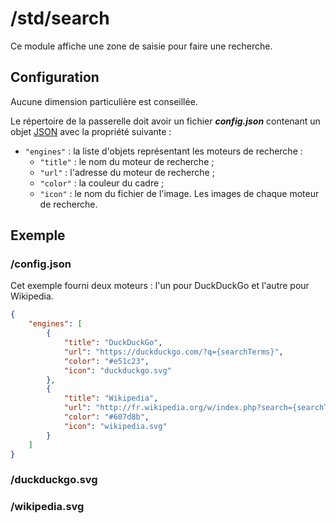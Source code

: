 # /std/search
Ce module affiche une zone de saisie pour faire une recherche.

## Configuration
Aucune dimension particulière est conseillée.

Le répertoire de la passerelle doit avoir un fichier ***config.json***
contenant un objet [JSON](http://www.json.org "JavaScript Object Notation")
avec la propriété suivante :
- `"engines"` : la liste d'objets représentant les moteurs de recherche :
  - `"title"` : le nom du moteur de recherche ;
  - `"url"` : l'adresse du moteur de recherche ;
  - `"color"` : la couleur du cadre ;
  - `"icon"` : le nom du fichier de l'image.
Les images de chaque moteur de recherche.

## Exemple
### /config.json
Cet exemple fourni deux moteurs : l'un pour DuckDuckGo et l'autre pour
Wikipedia.
```JSON
{
    "engines": [
        {
            "title": "DuckDuckGo",
            "url": "https://duckduckgo.com/?q={searchTerms}",
            "color": "#e51c23",
            "icon": "duckduckgo.svg"
        },
        {
            "title": "Wikipedia",
            "url": "http://fr.wikipedia.org/w/index.php?search={searchTerms}",
            "color": "#607d8b",
            "icon": "wikipedia.svg"
        }
    ]
}
```
### /duckduckgo.svg
### /wikipedia.svg
